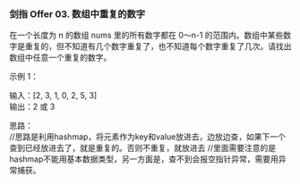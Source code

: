 ### 剑指 Offer 03. 数组中重复的数字
在一个长度为 n 的数组 nums 里的所有数字都在 0～n-1 的范围内。数组中某些数字是重复的，但不知道有几个数字重复了，也不知道每个数字重复了几次。请找出数组中任意一个重复的数字。

示例 1：

输入：[2, 3, 1, 0, 2, 5, 3]  
输出：2 或 3

思路：  
//思路是利用hashmap，将元素作为key和value放进去，边放边查，如果下一个查到已经放进去了，就是重复的。否则不重复，就放进去
//里面需要注意的是 hashmap不能用基本数据类型，另一方面是，查不到会报空指针异常，需要用异常捕获。